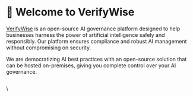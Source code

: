# 👋 Welcome to VerifyWise

[VerifyWise](https://verifywise.ai/) is an open-source AI governance platform designed to help businesses harness the power of artificial intelligence safely and responsibly. Our platform ensures compliance and robust AI management without compromising on security.

We are democratizing AI best practices with an open-source solution that can be hosted on-premises, giving you complete control over your AI governance.

<figure><img src="https://private-user-images.githubusercontent.com/167266851/373963474-268a2c44-01de-4f7b-8e10-1dd4f76e86a8.png?jwt=eyJhbGciOiJIUzI1NiIsInR5cCI6IkpXVCJ9.eyJpc3MiOiJnaXRodWIuY29tIiwiYXVkIjoicmF3LmdpdGh1YnVzZXJjb250ZW50LmNvbSIsImtleSI6ImtleTUiLCJleHAiOjE3MzkxNjg4MTAsIm5iZiI6MTczOTE2ODUxMCwicGF0aCI6Ii8xNjcyNjY4NTEvMzczOTYzNDc0LTI2OGEyYzQ0LTAxZGUtNGY3Yi04ZTEwLTFkZDRmNzZlODZhOC5wbmc_WC1BbXotQWxnb3JpdGhtPUFXUzQtSE1BQy1TSEEyNTYmWC1BbXotQ3JlZGVudGlhbD1BS0lBVkNPRFlMU0E1M1BRSzRaQSUyRjIwMjUwMjEwJTJGdXMtZWFzdC0xJTJGczMlMkZhd3M0X3JlcXVlc3QmWC1BbXotRGF0ZT0yMDI1MDIxMFQwNjIxNTBaJlgtQW16LUV4cGlyZXM9MzAwJlgtQW16LVNpZ25hdHVyZT1lYmM4MDhiMzlmNWMwYmQ0ZjRmYzEzY2JmYmUyOTgyYzZlNzk1MTM4MzdlZmJhYmM0NjIxZDE5OWM0NWIwOTA1JlgtQW16LVNpZ25lZEhlYWRlcnM9aG9zdCJ9.Zheh4OoHJ5NGjd9_W7V22ZcYUQM-iv7jup3HCo-fkNQ" alt=""><figcaption></figcaption></figure>



\
